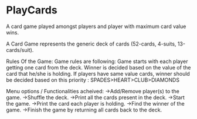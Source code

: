 # PlayCards
A card game played amongst players and player with maximum card value wins.

A Card Game represents the generic deck of cards (52-cards, 4-suits, 13-cards/suit). 

Rules Of the Game:
Game rules are following:
Game starts with each player getting one card from the deck.
Winner is decided based on the value of the card that he/she is holding. 
If players have same value cards, winner should be decided based on this priority : SPADES>HEART>CLUB>DIAMONDS

Menu options / Functionalities acheived:
->Add/Remove player(s) to the game.
->Shuffle the deck.
->Print all the cards present in the deck.
->Start the game.
->Print the card each player is holding.
->Find the winner of the game.
->Finish the game by returning all cards back to the deck.
 
